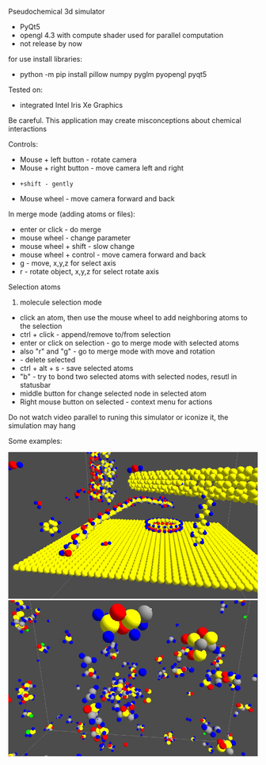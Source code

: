Pseudochemical 3d simulator
- PyQt5 
- opengl 4.3 with compute shader used for parallel computation
- not release by now

for use install libraries:
- python -m pip install pillow numpy pyglm pyopengl pyqt5

Tested on:
- integrated Intel Iris Xe Graphics

Be careful. This application may create misconceptions about chemical interactions

Controls:
-    Mouse + left button  -  rotate camera
-    Mouse + right button - move camera left and right
-     +shift - gently
-    Mouse wheel - move camera forward and back

 In merge mode (adding atoms or files):
- enter or click - do merge 
- mouse wheel - change parameter
- mouse wheel + shift - slow change
- mouse wheel + control - move camera forward and back
- g - move,  x,y,z for select axis
- r - rotate object, x,y,z for select rotate axis

Selection atoms
1. molecule selection mode
  -  click an atom, then use the mouse wheel to add neighboring atoms to the selection
  -  ctrl + click  - append/remove to/from selection
  -  enter or click on selection - go to merge mode with selected atoms
  -  also "r" and "g" - go to merge mode with move and rotation
  -  <delete> - delete selected
  -  ctrl + alt + s - save selected atoms
  -  "b" - try to bond two selected atoms with selected nodes, resutl in statusbar
  -   middle button for change selected node in selected atom
  - Right mouse button on selected - context menu for actions




Do not watch video parallel to runing this simulator or iconize it, the simulation may hang


Some examples:

!["demopic 1](images/demo1.PNG?raw=true )
!["demopic 2](images/demo2.JPG?raw=true )

